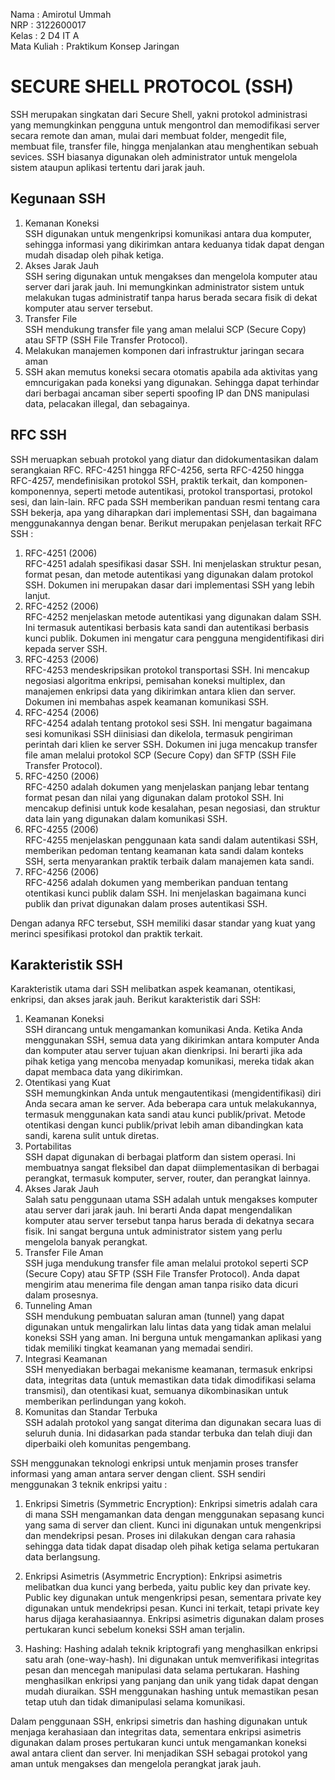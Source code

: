 Nama  : Amirotul Ummah <br>
NRP  : 3122600017 <br>
Kelas  : 2 D4 IT A <br>
Mata Kuliah  : Praktikum Konsep Jaringan

# SECURE SHELL PROTOCOL (SSH)

SSH merupakan singkatan dari Secure Shell, yakni protokol administrasi yang memungkinkan pengguna untuk mengontrol dan memodifikasi server secara remote dan aman, mulai dari membuat folder, mengedit file, membuat file, transfer file, hingga menjalankan atau menghentikan sebuah sevices. SSH biasanya digunakan oleh administrator untuk mengelola sistem ataupun aplikasi tertentu dari jarak jauh.

## Kegunaan SSH

1. Kemanan Koneksi <br> SSH digunakan untuk mengenkripsi komunikasi antara dua komputer, sehingga informasi yang dikirimkan antara keduanya tidak dapat dengan mudah disadap oleh pihak ketiga.
2. Akses Jarak Jauh <br> SSH sering digunakan untuk mengakses dan mengelola komputer atau server dari jarak jauh. Ini memungkinkan administrator sistem untuk melakukan tugas administratif tanpa harus berada secara fisik di dekat komputer atau server tersebut.
3. Transfer File <br> SSH mendukung transfer file yang aman melalui SCP (Secure Copy) atau SFTP (SSH File Transfer Protocol).
4. Melakukan manajemen komponen dari infrastruktur jaringan secara aman
5. SSH akan memutus koneksi secara otomatis apabila ada aktivitas yang emncurigakan pada koneksi yang digunakan. Sehingga dapat terhindar dari berbagai ancaman siber seperti spoofing IP dan DNS manipulasi data, pelacakan illegal, dan sebagainya.

## RFC SSH

SSH meruapkan sebuah protokol yang diatur dan didokumentasikan dalam serangkaian RFC. RFC-4251 hingga RFC-4256, serta RFC-4250 hingga RFC-4257, mendefinisikan protokol SSH, praktik terkait, dan komponen-komponennya, seperti metode autentikasi, protokol transportasi, protokol sesi, dan lain-lain. RFC pada SSH memberikan panduan resmi tentang cara SSH bekerja, apa yang diharapkan dari implementasi SSH, dan bagaimana menggunakannya dengan benar. Berikut merupakan penjelasan terkait RFC SSH :
1. RFC-4251 (2006) <br> RFC-4251 adalah spesifikasi dasar SSH. Ini menjelaskan struktur pesan, format pesan, dan metode autentikasi yang digunakan dalam protokol SSH. Dokumen ini merupakan dasar dari implementasi SSH yang lebih lanjut.
2. RFC-4252 (2006) <br> RFC-4252 menjelaskan metode autentikasi yang digunakan dalam SSH. Ini termasuk autentikasi berbasis kata sandi dan autentikasi berbasis kunci publik. Dokumen ini mengatur cara pengguna mengidentifikasi diri kepada server SSH.
3. RFC-4253 (2006) <br> RFC-4253 mendeskripsikan protokol transportasi SSH. Ini mencakup negosiasi algoritma enkripsi, pemisahan koneksi multiplex, dan manajemen enkripsi data yang dikirimkan antara klien dan server. Dokumen ini membahas aspek keamanan komunikasi SSH.
4. RFC-4254 (2006) <br> RFC-4254 adalah tentang protokol sesi SSH. Ini mengatur bagaimana sesi komunikasi SSH diinisiasi dan dikelola, termasuk pengiriman perintah dari klien ke server SSH. Dokumen ini juga mencakup transfer file aman melalui protokol SCP (Secure Copy) dan SFTP (SSH File Transfer Protocol).
5. RFC-4250 (2006) <br> RFC-4250 adalah dokumen yang menjelaskan panjang lebar tentang format pesan dan nilai yang digunakan dalam protokol SSH. Ini mencakup definisi untuk kode kesalahan, pesan negosiasi, dan struktur data lain yang digunakan dalam komunikasi SSH.
6. RFC-4255 (2006) <br> RFC-4255 menjelaskan penggunaan kata sandi dalam autentikasi SSH, memberikan pedoman tentang keamanan kata sandi dalam konteks SSH, serta menyarankan praktik terbaik dalam manajemen kata sandi.
7. RFC-4256 (2006) <br> RFC-4256 adalah dokumen yang memberikan panduan tentang otentikasi kunci publik dalam SSH. Ini menjelaskan bagaimana kunci publik dan privat digunakan dalam proses autentikasi SSH.

Dengan adanya RFC tersebut, SSH memiliki dasar standar yang kuat yang merinci spesifikasi protokol dan praktik terkait.

## Karakteristik SSH

Karakteristik utama dari SSH melibatkan aspek keamanan, otentikasi, enkripsi, dan akses jarak jauh. Berikut karakteristik dari SSH: 
1. Keamanan Koneksi <br> SSH dirancang untuk mengamankan komunikasi Anda. Ketika Anda menggunakan SSH, semua data yang dikirimkan antara komputer Anda dan komputer atau server tujuan akan dienkripsi. Ini berarti jika ada pihak ketiga yang mencoba menyadap komunikasi, mereka tidak akan dapat membaca data yang dikirimkan.
2. Otentikasi yang Kuat <br> SSH memungkinkan Anda untuk mengautentikasi (mengidentifikasi) diri Anda secara aman ke server. Ada beberapa cara untuk melakukannya, termasuk menggunakan kata sandi atau kunci publik/privat. Metode otentikasi dengan kunci publik/privat lebih aman dibandingkan kata sandi, karena sulit untuk diretas.
3. Portabilitas <br> SSH dapat digunakan di berbagai platform dan sistem operasi. Ini membuatnya sangat fleksibel dan dapat diimplementasikan di berbagai perangkat, termasuk komputer, server, router, dan perangkat lainnya.
4. Akses Jarak Jauh <br> Salah satu penggunaan utama SSH adalah untuk mengakses komputer atau server dari jarak jauh. Ini berarti Anda dapat mengendalikan komputer atau server tersebut tanpa harus berada di dekatnya secara fisik. Ini sangat berguna untuk administrator sistem yang perlu mengelola banyak perangkat.
5. Transfer File Aman <br> SSH juga mendukung transfer file aman melalui protokol seperti SCP (Secure Copy) atau SFTP (SSH File Transfer Protocol). Anda dapat mengirim atau menerima file dengan aman tanpa risiko data dicuri dalam prosesnya.
6. Tunneling Aman <br> SSH mendukung pembuatan saluran aman (tunnel) yang dapat digunakan untuk mengalirkan lalu lintas data yang tidak aman melalui koneksi SSH yang aman. Ini berguna untuk mengamankan aplikasi yang tidak memiliki tingkat keamanan yang memadai sendiri.
7. Integrasi Keamanan <br> SSH menyediakan berbagai mekanisme keamanan, termasuk enkripsi data, integritas data (untuk memastikan data tidak dimodifikasi selama transmisi), dan otentikasi kuat, semuanya dikombinasikan untuk memberikan perlindungan yang kokoh.
8. Komunitas dan Standar Terbuka <br> SSH adalah protokol yang sangat diterima dan digunakan secara luas di seluruh dunia. Ini didasarkan pada standar terbuka dan telah diuji dan diperbaiki oleh komunitas pengembang.
   
SSH menggunakan teknologi enkripsi untuk menjamin proses transfer informasi yang aman antara server dengan client. SSH sendiri menggunakan 3 teknik enkripsi yaitu :

1. Enkripsi Simetris (Symmetric Encryption):
Enkripsi simetris adalah cara di mana SSH mengamankan data dengan menggunakan sepasang kunci yang sama di server dan client. Kunci ini digunakan untuk mengenkripsi dan mendekripsi pesan. Proses ini dilakukan dengan cara rahasia sehingga data tidak dapat disadap oleh pihak ketiga selama pertukaran data berlangsung.

2. Enkripsi Asimetris (Asymmetric Encryption):
Enkripsi asimetris melibatkan dua kunci yang berbeda, yaitu public key dan private key. Public key digunakan untuk mengenkripsi pesan, sementara private key digunakan untuk mendekripsi pesan. Kunci ini terkait, tetapi private key harus dijaga kerahasiaannya. Enkripsi asimetris digunakan dalam proses pertukaran kunci sebelum koneksi SSH aman terjalin.

3. Hashing:
Hashing adalah teknik kriptografi yang menghasilkan enkripsi satu arah (one-way-hash). Ini digunakan untuk memverifikasi integritas pesan dan mencegah manipulasi data selama pertukaran. Hashing menghasilkan enkripsi yang panjang dan unik yang tidak dapat dengan mudah diuraikan. SSH menggunakan hashing untuk memastikan pesan tetap utuh dan tidak dimanipulasi selama komunikasi.

Dalam penggunaan SSH, enkripsi simetris dan hashing digunakan untuk menjaga kerahasiaan dan integritas data, sementara enkripsi asimetris digunakan dalam proses pertukaran kunci untuk mengamankan koneksi awal antara client dan server. Ini menjadikan SSH sebagai protokol yang aman untuk mengakses dan mengelola perangkat jarak jauh.








